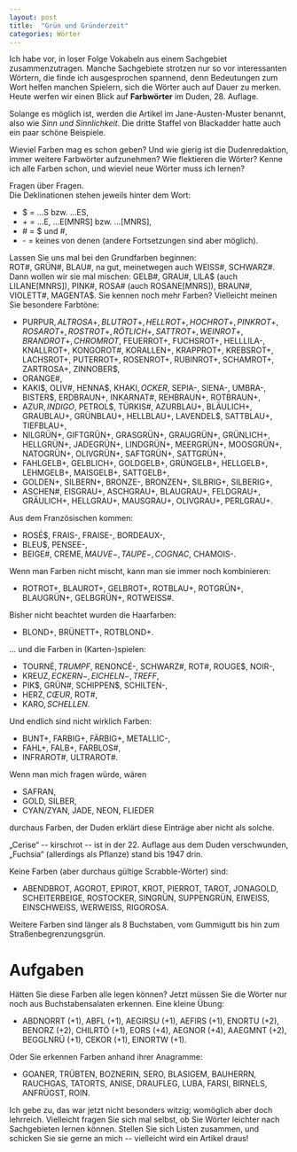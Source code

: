 ```yaml
---
layout: post
title:  "Grün und Gründerzeit"
categories: Wörter
---
```

Ich habe vor, in loser Folge Vokabeln aus einem Sachgebiet zusammenzutragen. Manche Sachgebiete strotzen nur so vor interessanten Wörtern, die finde ich ausgesprochen spannend, denn Bedeutungen zum Wort helfen manchen Spielern, sich die Wörter auch auf Dauer zu merken. Heute werfen wir einen Blick auf **Farbwörter** im Duden, 28. Auflage.

Solange es möglich ist, werden die Artikel im Jane-Austen-Muster benannt, also wie _Sinn und Sinnlichkeit_. Die dritte Staffel von Blackadder hatte auch ein paar schöne Beispiele.

Wieviel Farben mag es schon geben? Und wie gierig ist die Dudenredaktion, immer weitere Farbwörter aufzunehmen? Wie flektieren die Wörter? Kenne ich alle Farben schon, und wieviel neue Wörter muss ich lernen?

Fragen über Fragen.  
Die Deklinationen stehen jeweils hinter dem Wort:
- $ = ...S bzw. ...ES,
- \+ = ...E, ...E[MNRS] bzw. ...[MNRS],
- \# = $ und #,
- \- = keines von denen (andere Fortsetzungen sind aber möglich).

Lassen Sie uns mal bei den Grundfarben beginnen:  
ROT#, GRÜN#, BLAU#, na gut, meinetwegen auch WEISS#, SCHWARZ#. Dann wollen wir sie mal mischen: GELB#, GRAU#, LILA$ (auch LILANE[MNRS]), PINK#, ROSA# (auch ROSANE[MNRS]), BRAUN#, VIOLETT#, MAGENTA$. Sie kennen noch mehr Farben? Vielleicht meinen Sie besondere Farbtöne:
- PURPUR$, ALTROSA+, BLUTROT+, HELLROT+, HOCHROT+, PINKROT+, ROSAROT+, ROSTROT+, RÖTLICH+, SATTROT+, WEINROT+, BRANDROT+, CHROMROT$, FEUERROT+, FUCHSROT+, HELLLILA-, KNALLROT+, KONGOROT#, KORALLEN+, KRAPPROT+, KREBSROT+, LACHSROT+, PUTERROT+, ROSENROT+, RUBINROT+, SCHAMROT+, ZARTROSA+, ZINNOBER$,
- ORANGE#,
- KAKI$, OLIV#, HENNA$, KHAKI$, OCKER$, SEPIA-, SIENA-, UMBRA-, BISTER$, ERDBRAUN+, INKARNAT#, REHBRAUN+, ROTBRAUN+,
- AZUR$, INDIGO$, PETROL$, TÜRKIS#, AZURBLAU+, BLÄULICH+, GRAUBLAU+, GRÜNBLAU+, HELLBLAU+, LAVENDEL$, SATTBLAU+, TIEFBLAU+,
- NILGRÜN+, GIFTGRÜN+, GRASGRÜN+, GRAUGRÜN+, GRÜNLICH+, HELLGRÜN+, JADEGRÜN+, LINDGRÜN+, MEERGRÜN+, MOOSGRÜN+, NATOGRÜN+, OLIVGRÜN+, SAFTGRÜN+, SATTGRÜN+,
- FAHLGELB+, GELBLICH+, GOLDGELB+, GRÜNGELB+, HELLGELB+, LEHMGELB+, MAISGELB+, SATTGELB+,
- GOLDEN+, SILBERN+, BRONZE-, BRONZEN+, SILBRIG+, SILBERIG+,
- ASCHEN#, EISGRAU+, ASCHGRAU+, BLAUGRAU+, FELDGRAU+, GRÄULICH+, HELLGRAU+, MAUSGRAU+, OLIVGRAU+, PERLGRAU+.

Aus dem Französischen kommen:
- ROSÉ$, FRAIS-, FRAISE-, BORDEAUX-,
- BLEU$, PENSEE-,
- BEIGE#, CREME$, MAUVE-, TAUPE-, COGNAC$, CHAMOIS-.

Wenn man Farben nicht mischt, kann man sie immer noch kombinieren:
- ROTROT+, BLAUROT+, GELBROT+, ROTBLAU+, ROTGRÜN+, BLAUGRÜN+, GELBGRÜN+, ROTWEISS#.

Bisher nicht beachtet wurden die Haarfarben:
- BLOND+, BRÜNETT+, ROTBLOND+.

... und die Farben in (Karten-)spielen:
- TOURNÉ$, TRUMPF$, RENONCÉ-, SCHWARZ#, ROT#, ROUGE$, NOIR-,
- KREUZ$, ECKERN-, EICHELN-, TREFF$,
- PIK$, GRÜN#, SCHIPPEN$, SCHILTEN-,
- HERZ$, CŒUR$, ROT#,
- KARO$, SCHELLEN$.

Und endlich sind nicht wirklich Farben:
- BUNT+, FARBIG+, FÄRBIG+, METALLIC-,
- FAHL+, FALB+, FARBLOS#,
- INFRAROT#, ULTRAROT#.

Wenn man mich fragen würde, wären
- SAFRAN,
- GOLD, SILBER,
- CYAN/ZYAN, JADE, NEON, FLIEDER

durchaus Farben, der Duden erklärt diese Einträge aber nicht als solche.

„Cerise“ -- kirschrot -- ist in der 22. Auflage aus dem Duden verschwunden, „Fuchsia“ (allerdings als Pflanze) stand bis 1947 drin.

Keine Farben (aber durchaus gültige Scrabble-Wörter) sind:
- ABENDBROT, AGOROT, EPIROT, KROT, PIERROT, TAROT, JONAGOLD, SCHEITERBEIGE, ROSTOCKER, SINGRÜN, SUPPENGRÜN, EIWEISS, EINSCHWEISS, WERWEISS, RIGOROSA.

Weitere Farben sind länger als 8 Buchstaben, vom Gummigutt bis hin zum Straßenbegrenzungsgrün.

# Aufgaben
Hätten Sie diese Farben alle legen können? Jetzt müssen Sie die Wörter nur noch aus Buchstabensalaten erkennen. Eine kleine Übung:
- ABDNORRT (+1), ABFL (+1), AEGIRSU (+1), AEFIRS (+1), ENORTU (+2), BENORZ (+2), CHILRTÖ (+1), EORS (+4), AEGNOR (+4), AAEGMNT (+2), BEGGLNRÜ (+1), CEKOR (+1), EINORTW (+1).

Oder Sie erkennen Farben anhand ihrer Anagramme:
- GOANER, TRÜBTEN, BOZNERIN, SERO, BLASIGEM, BAUHERRN, RAUCHGAS, TATORTS, ANISE, DRAUFLEG, LUBA, FARSI, BIRNELS, ANFRÜGST, ROIN.

Ich gebe zu, das war jetzt nicht besonders witzig; womöglich aber doch lehrreich. Vielleicht fragen Sie sich mal selbst, ob Sie Wörter leichter nach Sachgebieten lernen können. Stellen Sie sich Listen zusammen, und schicken Sie sie gerne an mich -- vielleicht wird ein Artikel draus!